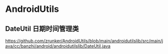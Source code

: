 # AndroidUtils

## DateUtil 日期时间管理类
https://github.com/zrunker/AndroidUtils/blob/main/androidutilslib/src/main/java/cc/banzhi/android/androidutilslib/DateUtil.java
